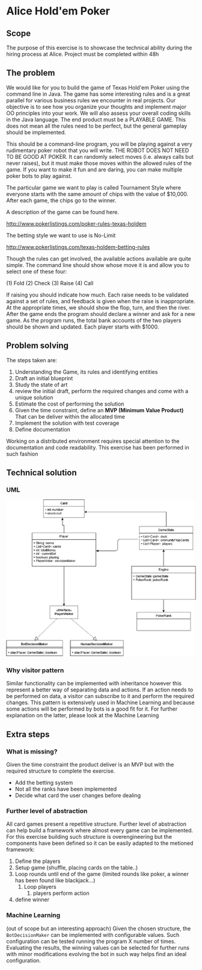 # Alice Hold'em Poker

## Scope
The purpose of this exercise is to showcase the technical ability during the hiring process at Alice. Project must be completed within 48h


## The problem
We would like for you to build the game of Texas Hold'em Poker using the command line in Java. The game has some interesting rules and is a great parallel for various business rules we encounter in real projects. Our objective is to see how you organize your thoughts and implement major OO principles into your work. We will also assess your overall coding skills in the Java language. The end product must be a PLAYABLE GAME. This does not mean all the rules need to be perfect, but the general gameplay should be implemented.

This should be a command-line program, you will be playing against a very rudimentary poker robot that you will write. THE ROBOT DOES NOT NEED TO BE GOOD AT POKER. It can randomly select moves (i.e. always calls but never raises), but it must make those moves within the allowed rules of the game. If you want to make it fun and are daring, you can make multiple poker bots to play against.

The particular game we want to play is called Tournament Style where everyone starts with the same amount of chips with the value of $10,000. After each game, the chips go to the winner.

A description of the game can be found here.

http://www.pokerlistings.com/poker-rules-texas-holdem

The betting style we want to use is No-Limit

http://www.pokerlistings.com/texas-holdem-betting-rules

Though the rules can get involved, the available actions available are quite simple. The command line should show whose move it is and allow you to select one of these four:

(1) Fold (2) Check (3) Raise (4) Call

If raising you should indicate how much. Each raise needs to be validated against a set of rules, and feedback is given when the raise is inappropriate. At the appropriate times, we should show the flop, turn, and then the river. After the game ends the program should declare a winner and ask for a new game. As the program runs, the total bank accounts of the two players should be shown and updated. Each player starts with $1000.

## Problem solving
The steps taken are:
1. Understanding the Game, its rules and identifying entities
2. Draft an initial blueprint
3. Study the state of art
4. review the initial draft, perform the required changes and come with a unique solution
5. Estimate the cost of performing the solution
6. Given the time constraint, define an **MVP (Minimum Value Product)** That can be deliver within the allocated time
7. Implement the solution with test coverage
8. Define documentation

Working on a distributed environment requires special attention to the documentation and code readability. This exercise has been performed in such fashion

## Technical solution
### UML
![AliceHoldEmPokerUML](AliceHoldEmPoker.jpg)
### Why visitor pattern
Similar functionality can be implemented with inheritance however this represent a better way of separating data and actions. If an action needs to be performed on data, a visitor can subscribe to it and perform the required changes.
This pattern is extensively used in Machine Learning and because some actions will be performed by bots is a good fit for it. For further explanation on the latter, please look at the Machine Learning  

## Extra steps
### What is missing?
Given the time constraint the product deliver is an MVP but with the required structure to complete the exercise.
- Add the betting system
- Not all the ranks have been implemented
- Decide what card the user changes before dealing
 
### Further level of abstraction
All card games present a repetitive structure. Further level of abstraction can help build a framework where almost every game can be implemented. For this exercise building such structure is overengineering but the components have been defined so it can be easily adapted to the metioned framework:
1. Define the players
2. Setup game (shuffle, placing cards on the table..)
3. Loop rounds until end of the game (limited rounds like poker, a winner has been found like blackjack...)
    1. Loop players
        1. players perform action
4. define winner
 
### Machine Learning
(out of scope but an interesting approach)
Given the chosen structure, the `BotDecisionMaker` can be implemented with configurable values. Such configuration can be tested running the program X number of times. Evaluating the results, the winning values can be selected for further runs with minor modifications evolving the bot in such way helps find an ideal configuration.    